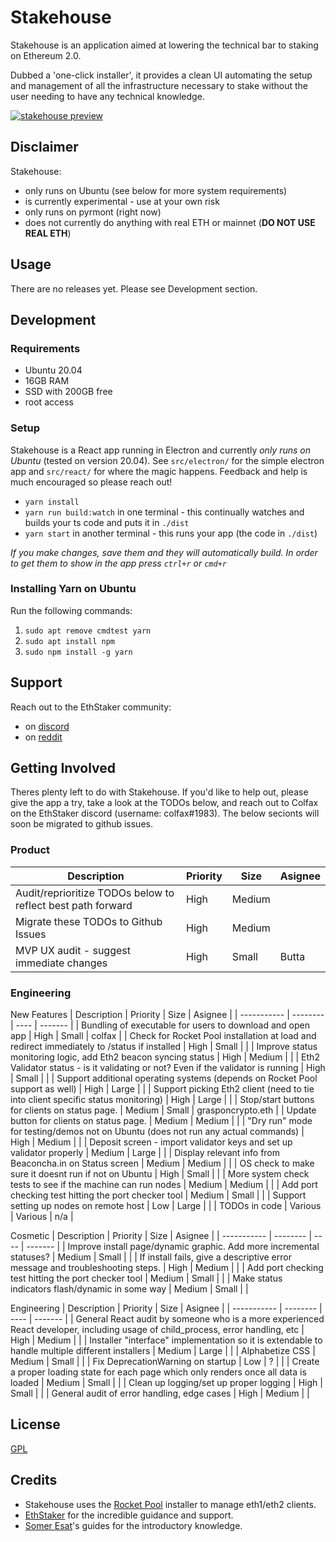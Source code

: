 # Stakehouse
Stakehouse is an application aimed at lowering the technical bar to staking on Ethereum 2.0.


Dubbed a 'one-click installer', it provides a clean UI automating the setup and management of all the infrastructure necessary to stake without the user needing to have any technical knowledge.

[![stakehouse preview](https://img.youtube.com/vi/-KKeZwI8EII/0.jpg)](https://www.youtube.com/watch?v=-KKeZwI8EII&ab_channel=ColfaxSelby)

## Disclaimer
Stakehouse:
 - only runs on Ubuntu (see below for more system requirements)
 - is currently experimental - use at your own risk
 - only runs on pyrmont (right now)
 - does not currently do anything with real ETH or mainnet (__DO NOT USE REAL ETH__)

## Usage
There are no releases yet.  Please see Development section.

## Development
### Requirements
 - Ubuntu 20.04
 - 16GB RAM
 - SSD with 200GB free
 - root access

### Setup
Stakehouse is a React app running in Electron and currently *only runs on Ubuntu* (tested on version 20.04).  See `src/electron/` for the simple electron app and `src/react/` for where the magic happens.  Feedback and help is much encouraged so please reach out!

 - `yarn install`
 - `yarn run build:watch` in one terminal - this continually watches and builds your ts code and puts it in `./dist`
 - `yarn start` in another terminal - this runs your app (the code in `./dist`)

_If you make changes, save them and they will automatically build.  In order to get them to show in the app press `ctrl+r` or `cmd+r`_  

### Installing Yarn on Ubuntu
Run the following commands:
1) `sudo apt remove cmdtest yarn`
2) `sudo apt install npm`
3) `sudo npm install -g yarn`  

## Support
Reach out to the EthStaker community:
 - on [discord](https://invite.gg/ethstaker)
 - on [reddit](https://www.reddit.com/r/ethstaker/)

## Getting Involved
Theres plenty left to do with Stakehouse.  If you'd like to help out, please give the app a try, take a look at the TODOs below, and reach out to Colfax on the EthStaker discord (username: colfax#1983).  The below secionts will soon be migrated to github issues.

### Product
| Description | Priority | Size | Asignee |
| ----------- | -------- | ---- | ------- |
| Audit/reprioritize TODOs below to reflect best path forward | High | Medium |  |
| Migrate these TODOs to Github Issues | High | Medium |  |
| MVP UX audit - suggest immediate changes | High | Small | Butta |

### Engineering
New Features
| Description | Priority | Size | Asignee |
| ----------- | -------- | ---- | ------- |
| Bundling of executable for users to download and open app | High | Small | colfax |
| Check for Rocket Pool installation at load and redirect immediately to /status if installed | High | Small |  |
| Improve status monitoring logic, add Eth2 beacon syncing status | High | Medium |  |
| Eth2 Validator status - is it validating or not? Even if the validator is running | High | Small |  |
| Support additional operating systems (depends on Rocket Pool support as well) | High | Large |  |
| Support picking Eth2 client (need to tie into client specific status monitoring) | High | Large |  |
| Stop/start buttons for clients on status page. | Medium | Small | grasponcrypto.eth |
| Update button for clients on status page. | Medium | Medium |  |
| "Dry run" mode for testing/demos not on Ubuntu (does not run any actual commands) | High | Medium |  |
| Deposit screen - import validator keys and set up validator properly | Medium | Large |  |
| Display relevant info from Beaconcha.in on Status screen | Medium | Medium |  |
| OS check to make sure it doesnt run if not on Ubuntu | High | Small |  |
| More system check tests to see if the machine can run nodes | Medium | Medium |  |
| Add port checking test hitting the port checker tool | Medium | Small |  |
| Support setting up nodes on remote host | Low | Large |  |
| TODOs in code | Various | Various | n/a |


Cosmetic
| Description | Priority | Size | Asignee |
| ----------- | -------- | ---- | ------- |
| Improve install page/dynamic graphic.  Add more incremental statuses? | Medium | Small |  |
| If install fails, give a descriptive error message and troubleshooting steps. | High | Medium |  |
| Add port checking test hitting the port checker tool | Medium | Small |  |
| Make status indicators flash/dynamic in some way | Medium | Small |  |


Engineering
| Description | Priority | Size | Asignee |
| ----------- | -------- | ---- | ------- |
| General React audit by someone who is a more experienced React developer, including usage of child_process, error handling, etc | High | Medium |  |
| Installer "interface" implementation so it is extendable to handle multiple different installers | Medium | Large |  |
| Alphabetize CSS | Medium | Small |  |
| Fix DeprecationWarning on startup | Low | ? |  |
| Create a proper loading state for each page which only renders once all data is loaded | Medium | Small |  |
| Clean up logging/set up proper logging | High | Small |  |
| General audit of error handling, edge cases | High | Medium |  |

## License
[GPL](LICENSE)

## Credits
 - Stakehouse uses the [Rocket Pool](https://www.rocketpool.net/) installer to manage eth1/eth2 clients.
 - [EthStaker](https://www.reddit.com/r/ethstaker/) for the incredible guidance and support.
 - [Somer Esat](https://someresat.medium.com/)'s guides for the introductory knowledge.
